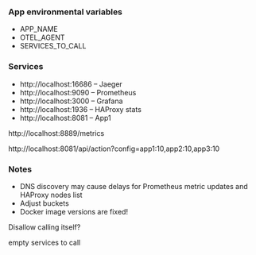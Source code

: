 ### App environmental variables

* APP_NAME
* OTEL_AGENT
* SERVICES_TO_CALL

### Services

* http://localhost:16686 – Jaeger
* http://localhost:9090 – Prometheus
* http://localhost:3000 – Grafana
* http://localhost:1936 – HAProxy stats
* http://localhost:8081 – App1

http://localhost:8889/metrics

http://localhost:8081/api/action?config=app1:10,app2:10,app3:10

### Notes

* DNS discovery may cause delays for Prometheus metric updates and HAProxy nodes list
* Adjust buckets
* Docker image versions are fixed!


Disallow calling itself?

empty services to call